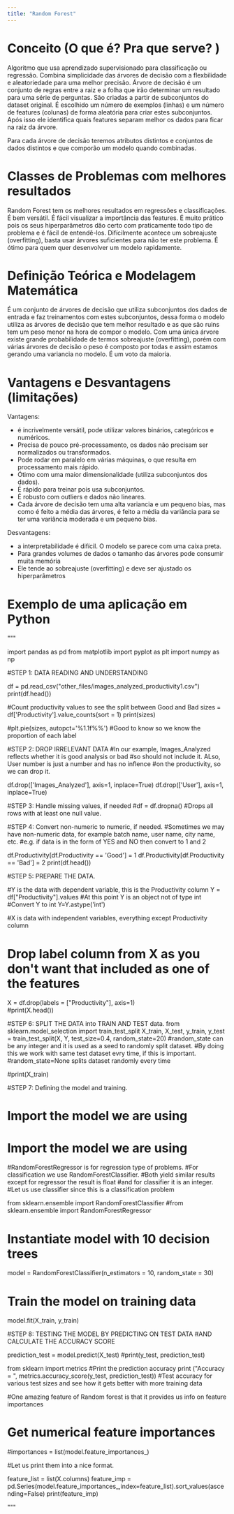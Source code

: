 ```yaml
---
title: "Random Forest"
---
```

# Conceito (O que é? Pra que serve? )
Algoritmo que usa aprendizado supervisionado para classificação ou regressão.
Combina simplicidade das árvores de decisão com a flexbilidade e aleatoriedade para uma melhor precisão.
Árvore de decisão é um conjunto de regras entre a raiz e a folha que irão determinar um resultado para uma série de perguntas. São criadas a partir de subconjuntos do dataset original. É escolhido um número de exemplos (linhas) e um número de features (colunas) de forma aleatória para criar estes subconjuntos. Após isso ele identifica quais features separam melhor os dados para ficar na raiz da árvore.

Para cada árvore de decisão teremos atributos distintos e conjuntos de dados distintos e que comporão um modelo quando combinadas. 
# Classes de Problemas com melhores resultados
Random Forest tem os melhores resultados em regressões e classificações. É bem versátil. É fácil visualizar a importância das features.
É muito prático pois os seus hiperparâmetros dão certo com praticamente todo tipo de problema e é fácil de entendê-los.
Difícilmente acontece um sobreajuste (overfitting), basta usar árvores suficientes para não ter este problema.
É ótimo para quem quer desenvolver um modelo rapidamente.

# Definição Teórica e Modelagem Matemática
É um conjunto de árvores de decisão que utiliza subconjuntos dos dados de entrada e faz treinamentos com estes subconjuntos, dessa forma o modelo utiliza as árvores de decisão que tem melhor resultado e as que são ruins tem um peso menor na hora de compor o modelo.
Com uma única árvore existe grande probabilidade de termos sobreajuste (overfitting), porém com várias árvores de decisão o peso é composto por todas e assim estamos gerando uma variancia no modelo. É um voto da maioria.

# Vantagens e Desvantagens (limitações)
Vantagens: 
- é incrivelmente versátil, pode utilizar valores binários, categóricos e numéricos.
- Precisa de pouco pré-processamento, os dados não precisam ser normalizados ou transformados.
- Pode rodar em paralelo em várias máquinas, o que resulta em processamento mais rápido.
- Ótimo com uma maior dimensionalidade (utiliza subconjuntos dos dados).
- É rápido para treinar pois usa subconjuntos.
- É robusto com outliers e dados não lineares.
- Cada árvore de decisão tem uma alta variancia e um pequeno bias, mas como é feito a média das árvores, é feito a média da variância para se ter uma variância moderada e um pequeno bias.

Desvantagens: 
- a interpretabilidade é difícil. O modelo se parece com uma caixa preta.
- Para grandes volumes de dados o tamanho das árvores pode consumir muita memória
- Ele tende ao sobreajuste (overfitting) e deve ser ajustado os hiperparâmetros


# Exemplo de uma aplicação em Python

"""

import pandas as pd
from matplotlib import pyplot as plt
import numpy as np

#STEP 1: DATA READING AND UNDERSTANDING

df = pd.read_csv("other_files/images_analyzed_productivity1.csv")
print(df.head())


#Count productivity values to see the split between Good and Bad
sizes = df['Productivity'].value_counts(sort = 1)
print(sizes)

#plt.pie(sizes, autopct='%1.1f%%')
#Good to know so we know the proportion of each label


#STEP 2: DROP IRRELEVANT DATA
#In our example, Images_Analyzed reflects whether it is good analysis or bad
#so should not include it. ALso, User number is just a number and has no inflence
#on the productivity, so we can drop it.

df.drop(['Images_Analyzed'], axis=1, inplace=True)
df.drop(['User'], axis=1, inplace=True)


#STEP 3: Handle missing values, if needed
#df = df.dropna()  #Drops all rows with at least one null value. 


#STEP 4: Convert non-numeric to numeric, if needed.
#Sometimes we may have non-numeric data, for example batch name, user name, city name, etc.
#e.g. if data is in the form of YES and NO then convert to 1 and 2

df.Productivity[df.Productivity == 'Good'] = 1
df.Productivity[df.Productivity == 'Bad'] = 2
print(df.head())


#STEP 5: PREPARE THE DATA.

#Y is the data with dependent variable, this is the Productivity column
Y = df["Productivity"].values  #At this point Y is an object not of type int
#Convert Y to int
Y=Y.astype('int')

#X is data with independent variables, everything except Productivity column
# Drop label column from X as you don't want that included as one of the features
X = df.drop(labels = ["Productivity"], axis=1)  
#print(X.head())

#STEP 6: SPLIT THE DATA into TRAIN AND TEST data.
from sklearn.model_selection import train_test_split
X_train, X_test, y_train, y_test = train_test_split(X, Y, test_size=0.4, random_state=20)
#random_state can be any integer and it is used as a seed to randomly split dataset.
#By doing this we work with same test dataset evry time, if this is important.
#random_state=None splits dataset randomly every time

#print(X_train)

#STEP 7: Defining the model and training.

# Import the model we are using

# Import the model we are using
#RandomForestRegressor is for regression type of problems. 
#For classification we use RandomForestClassifier.
#Both yield similar results except for regressor the result is float
#and for classifier it is an integer. 
#Let us use classifier since this is a classification problem

from sklearn.ensemble import RandomForestClassifier
#from sklearn.ensemble import RandomForestRegressor

# Instantiate model with 10 decision trees
model = RandomForestClassifier(n_estimators = 10, random_state = 30)
# Train the model on training data
model.fit(X_train, y_train)


#STEP 8: TESTING THE MODEL BY PREDICTING ON TEST DATA
#AND CALCULATE THE ACCURACY SCORE

prediction_test = model.predict(X_test)
#print(y_test, prediction_test)

from sklearn import metrics
#Print the prediction accuracy
print ("Accuracy = ", metrics.accuracy_score(y_test, prediction_test))
#Test accuracy for various test sizes and see how it gets better with more training data

#One amazing feature of Random forest is that it provides us info on feature importances
# Get numerical feature importances
#importances = list(model.feature_importances_)

#Let us print them into a nice format.

feature_list = list(X.columns)
feature_imp = pd.Series(model.feature_importances_,index=feature_list).sort_values(ascending=False)
print(feature_imp)

"""
